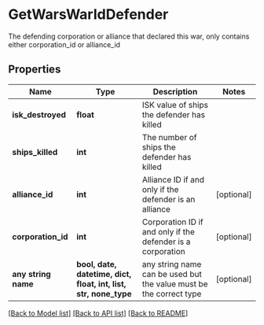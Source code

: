 # GetWarsWarIdDefender

The defending corporation or alliance that declared this war, only contains either corporation_id or alliance_id

## Properties
Name | Type | Description | Notes
------------ | ------------- | ------------- | -------------
**isk_destroyed** | **float** | ISK value of ships the defender has killed | 
**ships_killed** | **int** | The number of ships the defender has killed | 
**alliance_id** | **int** | Alliance ID if and only if the defender is an alliance | [optional] 
**corporation_id** | **int** | Corporation ID if and only if the defender is a corporation | [optional] 
**any string name** | **bool, date, datetime, dict, float, int, list, str, none_type** | any string name can be used but the value must be the correct type | [optional]

[[Back to Model list]](../README.md#documentation-for-models) [[Back to API list]](../README.md#documentation-for-api-endpoints) [[Back to README]](../README.md)


